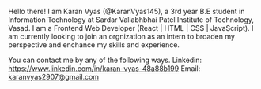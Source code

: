 Hello there! I am Karan Vyas (@KaranVyas145), a 3rd year B.E student in Information Technology at Sardar Vallabhbhai Patel Institute of Technology, Vasad. I am a Frontend Web Developer (React | HTML | CSS | JavaScript). I am currently looking to join an orgnization as an intern to broaden my perspective and enchance my skills and experience. 

You can contact me by any of the following ways.
Linkedin: https://www.linkedin.com/in/karan-vyas-48a88b199
Email: karanvyas2907@gmail.com
